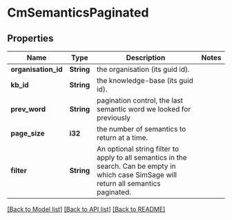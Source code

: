 # CmSemanticsPaginated

## Properties

Name | Type | Description | Notes
------------ | ------------- | ------------- | -------------
**organisation_id** | **String** | the organisation (its guid id). | 
**kb_id** | **String** | the knowledge-base (its guid id). | 
**prev_word** | **String** | pagination control, the last semantic word we looked for previously | 
**page_size** | **i32** | the number of semantics to return at a time. | 
**filter** | **String** | An optional string filter to apply to all semantics in the search.  Can be empty in which case SimSage will return all semantics paginated. | 

[[Back to Model list]](../README.md#documentation-for-models) [[Back to API list]](../README.md#documentation-for-api-endpoints) [[Back to README]](../README.md)



